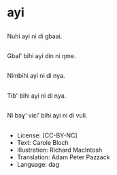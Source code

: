 # ayi

##
Nuhi ayi ni di gbaai.

##
Gbal' bihi ayi din ni ŋme.

##
Nimbihi ayi ni di nya.

##
Tib' bihi ayi ni di nya.

##
Ni bɔɣ’ viɛl’ bihi ayi ni di vuli.

##
* License: [CC-BY-NC]
* Text: Carole Bloch
* Illustration: Richard MacIntosh
* Translation: Adam Peter Pazzack
* Language: dag
